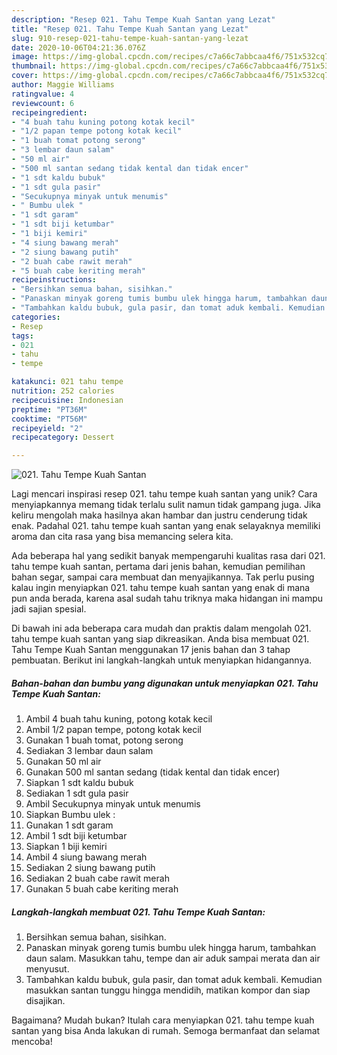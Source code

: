 ```yaml
---
description: "Resep 021. Tahu Tempe Kuah Santan yang Lezat"
title: "Resep 021. Tahu Tempe Kuah Santan yang Lezat"
slug: 910-resep-021-tahu-tempe-kuah-santan-yang-lezat
date: 2020-10-06T04:21:36.076Z
image: https://img-global.cpcdn.com/recipes/c7a66c7abbcaa4f6/751x532cq70/021-tahu-tempe-kuah-santan-foto-resep-utama.jpg
thumbnail: https://img-global.cpcdn.com/recipes/c7a66c7abbcaa4f6/751x532cq70/021-tahu-tempe-kuah-santan-foto-resep-utama.jpg
cover: https://img-global.cpcdn.com/recipes/c7a66c7abbcaa4f6/751x532cq70/021-tahu-tempe-kuah-santan-foto-resep-utama.jpg
author: Maggie Williams
ratingvalue: 4
reviewcount: 6
recipeingredient:
- "4 buah tahu kuning potong kotak kecil"
- "1/2 papan tempe potong kotak kecil"
- "1 buah tomat potong serong"
- "3 lembar daun salam"
- "50 ml air"
- "500 ml santan sedang tidak kental dan tidak encer"
- "1 sdt kaldu bubuk"
- "1 sdt gula pasir"
- "Secukupnya minyak untuk menumis"
- " Bumbu ulek "
- "1 sdt garam"
- "1 sdt biji ketumbar"
- "1 biji kemiri"
- "4 siung bawang merah"
- "2 siung bawang putih"
- "2 buah cabe rawit merah"
- "5 buah cabe keriting merah"
recipeinstructions:
- "Bersihkan semua bahan, sisihkan."
- "Panaskan minyak goreng tumis bumbu ulek hingga harum, tambahkan daun salam. Masukkan tahu, tempe dan air aduk sampai merata dan air menyusut."
- "Tambahkan kaldu bubuk, gula pasir, dan tomat aduk kembali. Kemudian masukkan santan tunggu hingga mendidih, matikan kompor dan siap disajikan."
categories:
- Resep
tags:
- 021
- tahu
- tempe

katakunci: 021 tahu tempe 
nutrition: 252 calories
recipecuisine: Indonesian
preptime: "PT36M"
cooktime: "PT56M"
recipeyield: "2"
recipecategory: Dessert

---
```



![021. Tahu Tempe Kuah Santan](https://img-global.cpcdn.com/recipes/c7a66c7abbcaa4f6/751x532cq70/021-tahu-tempe-kuah-santan-foto-resep-utama.jpg)

Lagi mencari inspirasi resep 021. tahu tempe kuah santan yang unik? Cara menyiapkannya memang tidak terlalu sulit namun tidak gampang juga. Jika keliru mengolah maka hasilnya akan hambar dan justru cenderung tidak enak. Padahal 021. tahu tempe kuah santan yang enak selayaknya memiliki aroma dan cita rasa yang bisa memancing selera kita.

Ada beberapa hal yang sedikit banyak mempengaruhi kualitas rasa dari 021. tahu tempe kuah santan, pertama dari jenis bahan, kemudian pemilihan bahan segar, sampai cara membuat dan menyajikannya. Tak perlu pusing kalau ingin menyiapkan 021. tahu tempe kuah santan yang enak di mana pun anda berada, karena asal sudah tahu triknya maka hidangan ini mampu jadi sajian spesial.




Di bawah ini ada beberapa cara mudah dan praktis dalam mengolah 021. tahu tempe kuah santan yang siap dikreasikan. Anda bisa membuat 021. Tahu Tempe Kuah Santan menggunakan 17 jenis bahan dan 3 tahap pembuatan. Berikut ini langkah-langkah untuk menyiapkan hidangannya.

<!--inarticleads1-->

##### Bahan-bahan dan bumbu yang digunakan untuk menyiapkan 021. Tahu Tempe Kuah Santan:

1. Ambil 4 buah tahu kuning, potong kotak kecil
1. Ambil 1/2 papan tempe, potong kotak kecil
1. Gunakan 1 buah tomat, potong serong
1. Sediakan 3 lembar daun salam
1. Gunakan 50 ml air
1. Gunakan 500 ml santan sedang (tidak kental dan tidak encer)
1. Siapkan 1 sdt kaldu bubuk
1. Sediakan 1 sdt gula pasir
1. Ambil Secukupnya minyak untuk menumis
1. Siapkan  Bumbu ulek :
1. Gunakan 1 sdt garam
1. Ambil 1 sdt biji ketumbar
1. Siapkan 1 biji kemiri
1. Ambil 4 siung bawang merah
1. Sediakan 2 siung bawang putih
1. Sediakan 2 buah cabe rawit merah
1. Gunakan 5 buah cabe keriting merah




<!--inarticleads2-->

##### Langkah-langkah membuat 021. Tahu Tempe Kuah Santan:

1. Bersihkan semua bahan, sisihkan.
1. Panaskan minyak goreng tumis bumbu ulek hingga harum, tambahkan daun salam. Masukkan tahu, tempe dan air aduk sampai merata dan air menyusut.
1. Tambahkan kaldu bubuk, gula pasir, dan tomat aduk kembali. Kemudian masukkan santan tunggu hingga mendidih, matikan kompor dan siap disajikan.




Bagaimana? Mudah bukan? Itulah cara menyiapkan 021. tahu tempe kuah santan yang bisa Anda lakukan di rumah. Semoga bermanfaat dan selamat mencoba!

